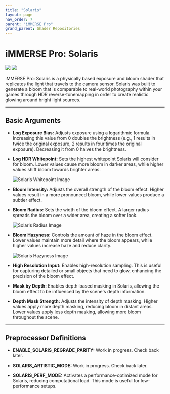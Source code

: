 ```yaml
---
title: "Solaris"
layout: page
nav_order: 7
parent: "iMMERSE Pro"
grand_parent: Shader Repositories
---
```


<!-- Calls the CSS for the script that runs the sliders on the page -->
<!-- Why this is required, I will never fucking know because I tried everything to possibly get it to work without needing it LMAO -->
<link rel="stylesheet" href="{{ '/assets/css/juxtapose.css' | relative_url }}">


# iMMERSE Pro: Solaris

<div class="juxtapose" data-mode="horizontal">
 <img src="../images/solaris_header_off.png" data-label="Off">
 <img src="../images/solaris_header_on.png" data-label="On">
</div>

iMMERSE Pro: Solaris is a physically based exposure and bloom shader that replicates the light that travels to the camera sensor. Solaris was built to generate a bloom that is comparable to real-world photography within your games through HDR reverse-tonemapping in order to create realistic glowing around bright light sources.

---

## Basic Arguments

* **Log Exposure Bias:** Adjusts exposure using a logarithmic formula. Increasing this value from 0 doubles the brightness (e.g., 1 results in twice the original exposure, 2 results in four times the original exposure). Decreasing it from 0 halves the brightness.

* **Log HDR Whitepoint:** Sets the highest whitepoint Solaris will consider for bloom. Lower values cause more bloom in darker areas, while higher values shift bloom towards brighter areas.

    ![Solaris Whitepoint Image](../images/solaris_log_whitepoint.png)

* **Bloom Intensity:** Adjusts the overall strength of the bloom effect. Higher values result in a more pronounced bloom, while lower values produce a subtler effect.

* **Bloom Radius:** Sets the width of the bloom effect. A larger radius spreads the bloom over a wider area, creating a softer look. 

    ![Solaris Radius Image](../images/solaris_radius.png)

* **Bloom Hazyness:** Controls the amount of haze in the bloom effect. Lower values maintain more detail where the bloom appears, while higher values increase haze and reduce clarity.

    ![Solaris Hazyness Image](../images/solaris_haze.png)

* **High Resolution Input:** Enables high-resolution sampling. This is useful for capturing detailed or small objects that need to glow, enhancing the precision of the bloom effect.

* **Mask by Depth:** Enables depth-based masking in Solaris, allowing the bloom effect to be influenced by the scene's depth information.

* **Depth Mask Strength:** Adjusts the intensity of depth masking. Higher values apply more depth masking, reducing bloom in distant areas. Lower values apply less depth masking, allowing more bloom throughout the scene.

---

## Preprocessor Definitions

* **ENABLE_SOLARIS_REGRADE_PARITY:** Work in progress. Check back later.

* **SOLARIS_ARTISTIC_MODE:** Work in progress. Check back later.

* **SOLARIS_PERF_MODE:** Activates a performance-optimized mode for Solaris, reducing computational load. This mode is useful for low-performance setups.

<!-- Ending script that runs the sliders on the page -->
<script src="{{ '/assets/js/juxtapose.js' | relative_url }}"></script>
<script>
  document.addEventListener('DOMContentLoaded', function () {
    Juxtapose.make();
  });
</script>